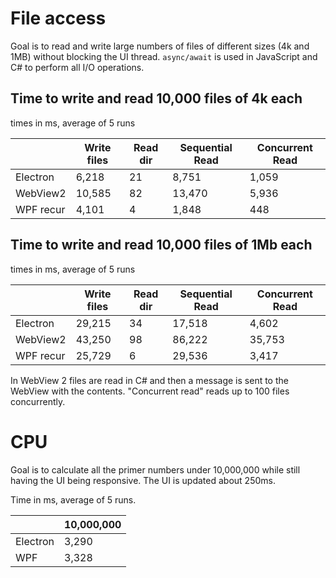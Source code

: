 # File access

Goal is to read and write large numbers of files of different sizes (4k and 1MB) without blocking the UI thread.
`async/await` is used in JavaScript and C# to perform all I/O operations.

## Time to write and read 10,000 files of 4k each

times in ms, average of 5 runs

|          | Write files | Read dir | Sequential Read | Concurrent Read |
| ---------|-------------|----------|-----------------|-----------------|
| Electron |       6,218 |       21 |           8,751 |           1,059 |
| WebView2 |      10,585 |       82 |          13,470 |           5,936 |
| WPF recur|       4,101 |        4 |           1,848 |             448 |

## Time to write and read 10,000 files of 1Mb each

times in ms, average of 5 runs

|          | Write files | Read dir | Sequential Read | Concurrent Read |
| ---------|-------------|----------|-----------------|-----------------|
| Electron |      29,215 |       34 |          17,518 |           4,602 |
| WebView2 |      43,250 |       98 |          86,222 |          35,753 |
| WPF recur|      25,729 |        6 |          29,536 |           3,417 |

In WebView 2 files are read in C# and then a message is sent to the WebView with the contents.
"Concurrent read" reads up to 100 files concurrently.

# CPU

Goal is to calculate all the primer numbers under 10,000,000 while still having the UI being responsive. The UI is updated about 250ms.

Time in ms, average of 5 runs.

|          | 10,000,000 |
| ---------|------------|
| Electron |      3,290 |
| WPF      |      3,328 |